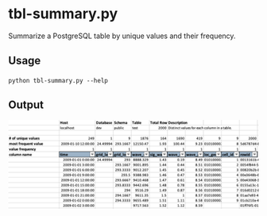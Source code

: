 # tbl-summary.py

Summarize a PostgreSQL table by unique values and their frequency.

## Usage

`python tbl-summary.py --help`

## Output

![tablename-summary.xlsx](output.png)

